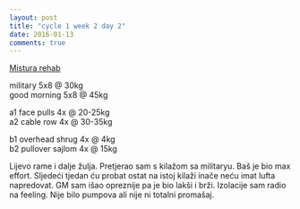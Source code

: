```yaml
---
layout: post
title: "cycle 1 week 2 day 2"
date: 2016-01-13
comments: true
---
```


[Mistura rehab](/snagata/log/2015/07/20/mistura-rehab/)

military 5x8 @ 30kg  
good morning 5x8 @ 45kg  

a1 face pulls 4x @ 20-25kg  
a2 cable row 4x @ 30-35kg  

b1 overhead shrug 4x @ 4kg  
b2 pullover sajlom 4x @ 15kg  

Lijevo rame i dalje žulja. Pretjerao sam s kilažom sa militaryu. Baš je bio max effort. Sljedeći tjedan ću probat ostat na istoj kilaži inače neću imat lufta napredovat. GM sam išao opreznije pa je bio lakši i brži. Izolacije sam radio na feeling. Nije bilo pumpova ali nije ni totalni promašaj.

